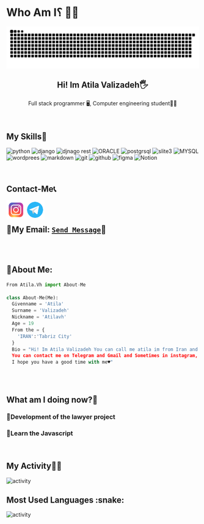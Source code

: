 # Who Am I؟ 👨‍💻                

<img align="center" src="https://raw.githubusercontent.com/imrrobat/imrrobat/d1b244e170d2b75fdda3efd499eaaf163f7a617c/images/github-contribution-grid-snake.svg" />

<h2 align="center">Hi! Im Atila Valizadeh🖐</h2>
<p align="center">
Full stack programmer 🖥, Computer engineering student👨‍💻 
</p>

<br />

<h2 align"right">My Skills💪</h2>
  
 ![python](https://img.shields.io/badge/Python-FFD43B?style=for-the-badge&logo=python&logoColor=blue) ![django](https://img.shields.io/badge/Django-092E20?style=for-the-badge&logo=django&logoColor=green) ![djnago rest](https://img.shields.io/badge/django%20rest-ff1709?style=for-the-badge&logo=django&logoColor=white)
![ORACLE](https://img.shields.io/badge/Oracle-F80000?style=for-the-badge&logo=oracle&logoColor=black) ![postgrsql](https://img.shields.io/badge/PostgreSQL-316192?style=for-the-badge&logo=postgresql&logoColor=white) ![slite3](https://img.shields.io/badge/Sqlite-003B57?style=for-the-badge&logo=sqlite&logoColor=white) ![MYSQL](https://img.shields.io/badge/MySQL-005C84?style=for-the-badge&logo=mysql&logoColor=white) ![wordprees](https://img.shields.io/badge/Wordpress-21759B?style=for-the-badge&logo=wordpress&logoColor=white) ![markdown](https://img.shields.io/badge/Markdown-000000?style=for-the-badge&logo=markdown&logoColor=white) ![git](https://img.shields.io/badge/GIT-E44C30?style=for-the-badge&logo=git&logoColor=white) ![github](https://img.shields.io/badge/GitHub-100000?style=for-the-badge&logo=github&logoColor=white) ![figma](https://img.shields.io/badge/Figma-F24E1E?style=for-the-badge&logo=figma&logoColor=white) 
![Notion](https://img.shields.io/badge/Notion-000000?style=for-the-badge&logo=notion&logoColor=white)  

<br />

<h2 align="left">Contact-Me📞</h2>
<a href="https://instagram.com/atila_vh"><img width="50px" height="50px" align="left" src="https://github.com/sabzlearn-ir/sabzlearn-ir/blob/main/icons8-instagram-96.png?raw=true" alt="Instagram" /></a>
<a href="https://t.me/Atila_Vh"><img width="50px" height="50px"  align="left" src="https://github.com/sabzlearn-ir/sabzlearn-ir/blob/main/icons8-telegram-96.png?raw=true" alt="Telegram" /></a>


<br />
<br />

## :envelope_with_arrow:My Email: [`Send Message`](https://atilavalizadeh86@gmail.com):email:

<br />
<br />

## :red_circle:About Me:

```python
From Atila.Vh import About-Me

class About-Me(Me):
  Givenname = 'Atila'
  Surname = 'Valizadeh'
  Nickname = 'Atilavh'
  Age = 19
  From the = {
    'IRAN':'Tabriz City'
  }
  Bio = "Hi! Im Atila Valizadeh You can call me atila im from Iran and Tabriz City Im Full stack programmer 🖥,
  You can contact me on Telegram and Gmail and Sometimes in instagram,
  I hope you have a good time with me♥️"

```
<br />
<br />


<h2 align="left">What am I doing now?🌚</h2>

 <h3 align="left">🌟Development of the lawyer project</h3>
 <h3 align="left">🌟Learn the Javascript</h3>

<br />

<h2 align="left">My Activity👨‍💻</h2>

![activity](https://github-readme-stats.vercel.app/api?username=Atilavh&show_icons=true&theme=radical) 
<br /> 
<h2> Most Used Languages :snake:</h2>

![activity](https://github-readme-stats.vercel.app/api/top-langs/?username=Atilavh&layout=compact)





